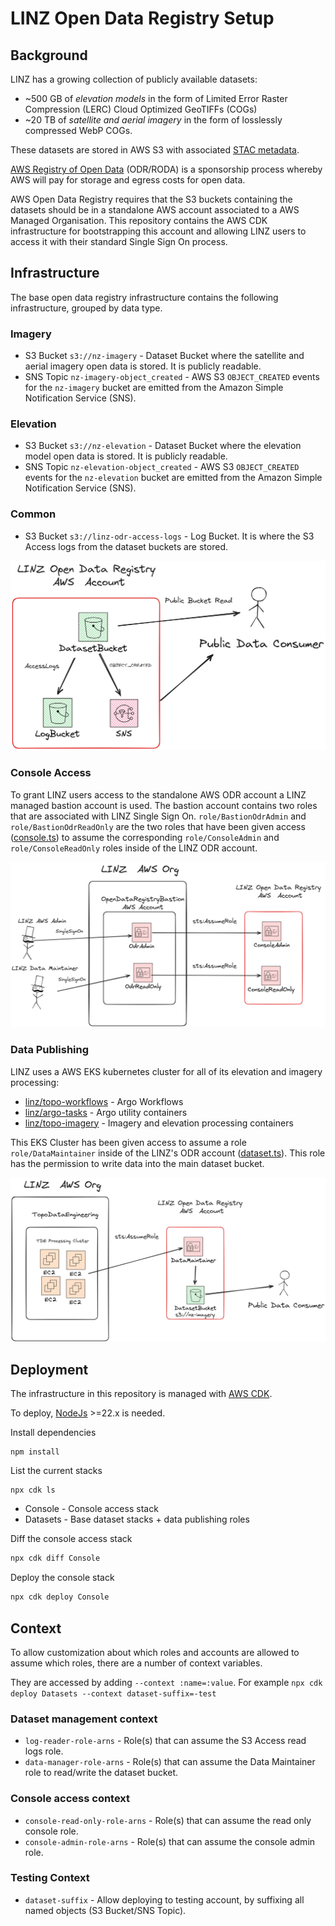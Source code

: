 # LINZ Open Data Registry Setup

## Background

LINZ has a growing collection of publicly available datasets:

- ~500 GB of _elevation models_ in the form of Limited Error Raster Compression (LERC) Cloud Optimized GeoTIFFs (COGs)
- ~20 TB of _satellite and aerial imagery_ in the form of losslessly compressed WebP COGs.

These datasets are stored in AWS S3 with associated [STAC metadata](https://stacspec.org/).

[AWS Registry of Open Data](https://registry.opendata.aws/) (ODR/RODA) is a sponsorship process whereby AWS will pay for storage and egress costs for open data.

AWS Open Data Registry requires that the S3 buckets containing the datasets should be in a standalone AWS account associated to a AWS Managed Organisation. This repository contains the AWS CDK infrastructure for bootstrapping this account and allowing LINZ users to access it with their standard Single Sign On process.

## Infrastructure

The base open data registry infrastructure contains the following infrastructure, grouped by data type.

### Imagery

- S3 Bucket `s3://nz-imagery` - Dataset Bucket where the satellite and aerial imagery open data is stored. It is publicly readable.
- SNS Topic `nz-imagery-object_created` - AWS S3 `OBJECT_CREATED` events for the `nz-imagery` bucket are emitted from the Amazon Simple Notification Service (SNS).

### Elevation

- S3 Bucket `s3://nz-elevation` - Dataset Bucket where the elevation model open data is stored. It is publicly readable.
- SNS Topic `nz-elevation-object_created` - AWS S3 `OBJECT_CREATED` events for the `nz-elevation` bucket are emitted from the Amazon Simple Notification Service (SNS).

### Common

- S3 Bucket `s3://linz-odr-access-logs` - Log Bucket. It is where the S3 Access logs from the dataset buckets are stored.

![Base Infrastructure](./static/BaseInfra.png)

### Console Access

To grant LINZ users access to the standalone AWS ODR account a LINZ managed bastion account is used. The bastion account contains two roles that are associated with LINZ Single Sign On. `role/BastionOdrAdmin` and `role/BastionOdrReadOnly` are the two roles that have been given access ([console.ts](./src/console.ts)) to assume the corresponding `role/ConsoleAdmin` and `role/ConsoleReadOnly` roles inside of the LINZ ODR account.

![Console Access](./static/ConsoleAccess.png)

### Data Publishing

LINZ uses a AWS EKS kubernetes cluster for all of its elevation and imagery processing:

- [linz/topo-workflows](https://github.com/linz/topo-workflows) - Argo Workflows
- [linz/argo-tasks](https://github.com/linz/argo-tasks) - Argo utility containers
- [linz/topo-imagery](https://github.com/linz/topo-imagery) - Imagery and elevation processing containers

This EKS Cluster has been given access to assume a role `role/DataMaintainer` inside of the LINZ's ODR account ([dataset.ts](./src/dataset.ts)). This role has the permission to write data into the main dataset bucket.

![Data Publishing](./static/DataPublishing.png)

## Deployment

The infrastructure in this repository is managed with [AWS CDK](https://github.com/aws/aws-cdk).

To deploy, [NodeJs](https://nodejs.org/en) >=22.x is needed.

Install dependencies

```
npm install
```

List the current stacks

```
npx cdk ls
```

- Console - Console access stack
- Datasets - Base dataset stacks + data publishing roles

Diff the console access stack

```bash
npx cdk diff Console
```

Deploy the console stack

```bash
npx cdk deploy Console
```

## Context

To allow customization about which roles and accounts are allowed to assume which roles, there are a number of context variables.

They are accessed by adding `--context :name=:value`. For example `npx cdk deploy Datasets --context dataset-suffix=-test`

### Dataset management context

- `log-reader-role-arns` - Role(s) that can assume the S3 Access read logs role.
- `data-manager-role-arns` - Role(s) that can assume the Data Maintainer role to read/write the dataset bucket.

### Console access context

- `console-read-only-role-arns` - Role(s) that can assume the read only console role.
- `console-admin-role-arns` - Role(s) that can assume the console admin role.

### Testing Context

- `dataset-suffix` - Allow deploying to testing account, by suffixing all named objects (S3 Bucket/SNS Topic).
